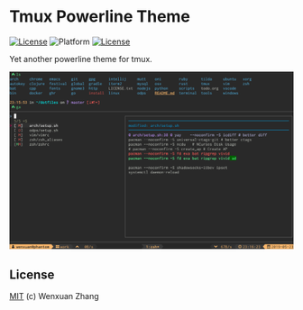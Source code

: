 # Tmux Powerline Theme

[![License](https://img.shields.io/badge/tmp--support-true-blue)](https://github.com/tmux-plugins/tpm)
![Platform](https://img.shields.io/badge/Platform-OSX%20|%20Linux%20|%20Windows-orange.svg)
[![License](https://img.shields.io/badge/License-MIT-brightgreen.svg)](https://wfxr.mit-license.org/2017)

Yet another powerline theme for tmux.

![screenshot](https://raw.githubusercontent.com/wfxr/i/master/forgit-ga.png)

## License

[MIT](https://wfxr.mit-license.org/2017) (c) Wenxuan Zhang
